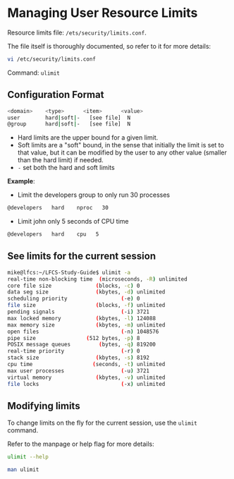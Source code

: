 # Managing User Resource Limits

Resource limits file: `/ets/security/limits.conf`.

The file itself is thoroughly documented, so refer to it for more details:

```bash
vi /etc/security/limits.conf
```

Command: `ulimit`

## Configuration Format

```bash
<domain>    <type>      <item>      <value>
user        hard|soft|-   [see file]  N
@group      hard|soft|-   [see file]  N
```

- Hard limits are the upper bound for a given limit.
- Soft limits are a "soft" bound, in the sense that initially the limit is set to that value, but it can be modified by the user to any other value (smaller than the hard limit) if needed.
- `-` set both the hard and soft limits

**Example**:

- Limit the developers group to only run 30 processes
```bash
@developers   hard    nproc   30
```

- Limit john only 5 seconds of CPU time
```bash
@developers   hard    cpu   5
```

## See limits for the current session

```bash
mike@lfcs:~/LFCS-Study-Guide$ ulimit -a
real-time non-blocking time  (microseconds, -R) unlimited
core file size              (blocks, -c) 0
data seg size               (kbytes, -d) unlimited
scheduling priority                 (-e) 0
file size                   (blocks, -f) unlimited
pending signals                     (-i) 3721
max locked memory           (kbytes, -l) 124088
max memory size             (kbytes, -m) unlimited
open files                          (-n) 1048576
pipe size                (512 bytes, -p) 8
POSIX message queues         (bytes, -q) 819200
real-time priority                  (-r) 0
stack size                  (kbytes, -s) 8192
cpu time                   (seconds, -t) unlimited
max user processes                  (-u) 3721
virtual memory              (kbytes, -v) unlimited
file locks                          (-x) unlimited
```

## Modifying limits

To change limits on the fly for the current session, use the `ulimit` command.

Refer to the manpage or help flag for more details:

```bash
ulimit --help
```

```bash
man ulimit
```
